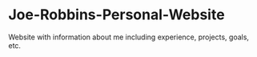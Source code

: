 # Joe-Robbins-Personal-Website
Website with information about me including experience, projects, goals, etc.
